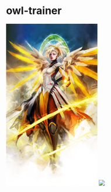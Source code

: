 # owl-trainer
<a href="https://www.quora.com/What-is-it-like-to-be-a-Grandmaster-in-Overwatch"><img src="img\mercy.jpg" width="250px"></a>
<a href="https://www.overbuff.com/"><img src="#"></a>

